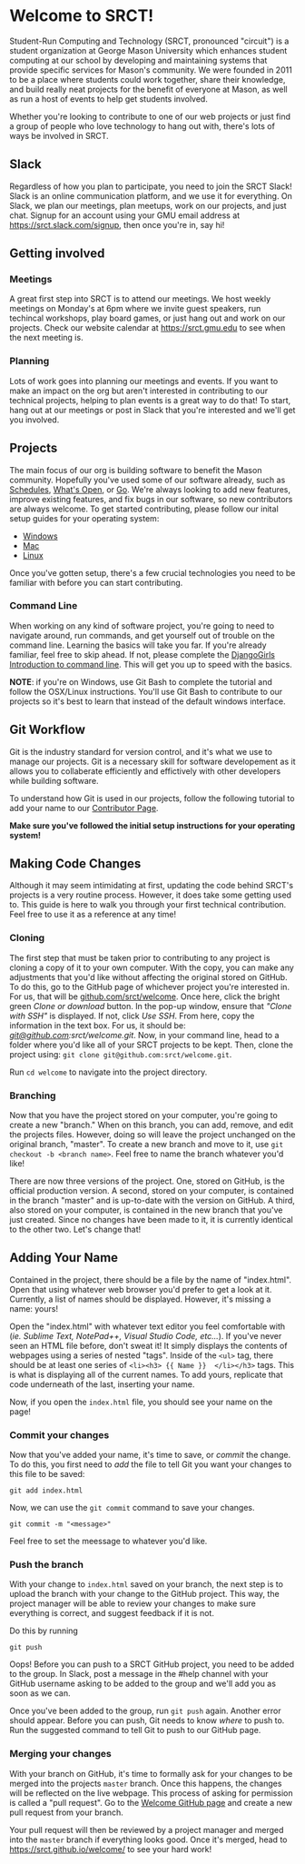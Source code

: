# Welcome to SRCT!

Student-Run Computing and Technology (SRCT, pronounced "circuit") is a student organization at George Mason University which enhances student computing at our school by developing and maintaining systems that provide specific services for Mason's community. We were founded in 2011 to be a place where students could work together, share their knowledge, and build really neat projects for the benefit of everyone at Mason, as well as run a host of events to help get students involved.

Whether you're looking to contribute to one of our web projects or just find a group of people who love technology to hang out with, there's lots of ways be involved in SRCT.

## Slack

Regardless of how you plan to participate, you need to join the SRCT Slack! Slack is an online communication platform, and we use it for everything. On Slack, we plan our meetings, plan meetups, work on our projects, and just chat. Signup for an account using your GMU email address at https://srct.slack.com/signup, then once you're in, say hi!

## Getting involved

### Meetings

A great first step into SRCT is to attend our meetings. We host weekly meetings on Monday's at 6pm where we invite guest speakers, run techincal workshops, play board games, or just hang out and work on our projects. Check our website calendar at https://srct.gmu.edu to see when the next meeting is.

### Planning

Lots of work goes into planning our meetings and events. If you want to make an impact on the org but aren't interested in contributing to our technical projects, helping to plan events is a great way to do that! To start, hang out at our meetings or post in Slack that you're interested and we'll get you involved.

## Projects

The main focus of our org is building software to benefit the Mason community. Hopefully you've used some of our software already, such as [Schedules](https://schedules.gmu.edu), [What's Open](https://whatsopen.gmu.du), or [Go](https://go.gmu.edu). We're always looking to add new features, improve existing features, and fix bugs in our software, so new contributors are always welcome. To get started contributing, please follow our inital setup guides for your operating system:

- [Windows](https://github.com/srct/welcome/blob/master/initial-setup-windows.md)
- [Mac](https://github.com/srct/welcome/blob/master/initial-setup-mac.md)
- [Linux](https://github.com/srct/welcome/blob/master/initial-setup-linux.md)

Once you've gotten setup, there's a few crucial technologies you need to be familiar with before you can start contributing.

### Command Line

When working on any kind of software project, you're going to need to navigate around, run commands, and get yourself out of trouble on the command line. Learning the basics will take you far. If you're already familiar, feel free to skip ahead. If not, please complete the [DjangoGirls Introduction to command line](https://tutorial.djangogirls.org/en/intro_to_command_line/). This will get you up to speed with the basics.

**NOTE**: if you're on Windows, use Git Bash to complete the tutorial and follow the OSX/Linux instructions. You'll use Git Bash to contribute to our projects so it's best to learn that instead of the default windows interface.

## Git Workflow

Git is the industry standard for version control, and it's what we use to manage our projects. Git is a necessary skill for software developement as it allows you to collaberate efficiently and effictively with other developers while building software.

To understand how Git is used in our projects, follow the following tutorial to add your name to our [Contributor Page](https://srct.github.io/welcome/).

**Make sure you've followed the initial setup instructions for your operating system!**

## Making Code Changes

Although it may seem intimidating at first, updating the code behind SRCT's projects is a very routine process. However, it does take some getting used to. This guide is here to walk you through your first technical contribution. Feel free to use it as a reference at any time!

<!--
### Prerequisites

// Feel free to add anything here about what needs to be installed prior, such as ssh keys

-->
### Cloning

The first step that must be taken prior to contributing to any project is cloning a copy of it to your own computer. With the copy, you can make any adjustments that you'd like without affecting the original stored on GitHub. To do this, go to the GitHub page of whichever project you're interested in. For us, that will be [github.com/srct/welcome](https://github.com/srct/welcome). Once here, click the bright green *Clone or download* button. In the pop-up window, ensure that *"Clone with SSH"* is displayed. If not, click *Use SSH*. From here, copy the information in the text box. For us, it should be: *git@github.com:srct/welcome.git*. Now, in your command line, head to a folder where you'd like all of your SRCT projects to be kept. Then, clone the project using: `git clone git@github.com:srct/welcome.git`.

Run `cd welcome` to navigate into the project directory.

### Branching

Now that you have the project stored on your computer, you're going to create a new "branch." When on this branch, you can add, remove, and edit the projects files. However, doing so will leave the project unchanged on the original branch, "master". To create a new branch and move to it, use `git checkout -b <branch name>`. Feel free to name the branch whatever you'd like!

There are now three versions of the project. One, stored on GitHub, is the official production version. A second, stored on your computer, is contained in the branch "master" and is up-to-date with the version on GitHub. A third, also stored on your computer, is contained in the new branch that you've just created. Since no changes have been made to it, it is currently identical to the other two. Let's change that!


## Adding Your Name

Contained in the project, there should be a file by the name of "index.html". Open that using whatever web browser you'd prefer to get a look at it. Currently, a list of names should be displayed. However, it's missing a name: yours!

Open the "index.html" with whatever text editor you feel comfortable with (*ie. Sublime Text, NotePad++, Visual Studio Code, etc...*). If you've never seen an HTML file before, don't sweat it! It simply displays the contents of webpages using a series of nested "tags". Inside of the `<ul>` tag, there should be at least one series of `<li><h3> {{ Name }}  </li></h3>` tags. This is what is displaying all of the current names. To add yours, replicate that code underneath of the last, inserting your name.

Now, if you open the `index.html` file, you should see your name on the page!

### Commit your changes

Now that you've added your name, it's time to save, or *commit* the change. To do this, you first need to *add* the file to tell Git you want your changes to this file to be saved:

    git add index.html

Now, we can use the `git commit` command to save your changes.

    git commit -m "<message>"

Feel free to set the meessage to whatever you'd like.

### Push the branch

With your change to `index.html` saved on your branch, the next step is to upload the branch with your change to the GitHub project. This way, the project manager will be able to review your changes to make sure everything is correct, and suggest feedback if it is not.

Do this by running

    git push

Oops! Before you can push to a SRCT GitHub project, you need to be added to the group. In Slack, post a message in the #help channel with your GitHub username asking to be added to the group and we'll add you as soon as we can.

Once you've been added to the group, run `git push` again. Another error should appear. Before you can push, Git needs to know *where* to push to. Run the suggested command to tell Git to push to our GitHub page.

### Merging your changes

With your branch on GitHub, it's time to formally ask for your changes to be merged into the projects `master` branch. Once this happens, the changes will be reflected on the live webpage. This process of asking for permission is called a "pull request". Go to the [Welcome GitHub page](https://github.com/srct/welcome) and create a new pull request from your branch.

Your pull request will then be reviewed by a project manager and merged into the `master` branch if everything looks good. Once it's merged, head to https://srct.github.io/welcome/ to see your hard work!










<!-- - Just hang out!
    - Learn from tech talks, meetings
    - No pressure
    - Game nights
    - Dinners, #friendfinder
    - Marketing
- Contributor
    - Basic command line stuff (https://tutorial.djangogirls.org/en/intro_to_command_line/)
    - Git tutorial
        - PRINT https://github.github.com/training-kit/downloads/github-git-cheat-sheet.pdf
    - Add your name to contributor site
        - Pretty SRCT Logo plus list of names, just html file
    - Look at our projects, pick one that looks interesting
    - Post in slack
    - Look at the open issues, ask about them in slack -->
